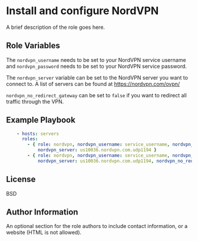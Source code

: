Install and configure NordVPN
=========

A brief description of the role goes here.

Role Variables
--------------

The ```nordvpn_username``` needs to be set to your NordVPN service username and ```nordvpn_password``` needs to be set to your NordVPN service password.

The ```nordvpn_server``` variable can be set to the NordVPN server you want to connect to. A list of servers can be found at <https://nordvpn.com/ovpn/>

```nordvpn_no_redirect_gateway``` can be set to ```false``` if you want to redirect all traffic through the VPN.

Example Playbook
----------------

```yaml
    - hosts: servers
      roles:
        - { role: nordvpn, nordvpn_username: service_username, nordvpn_password: service_password,
            nordvpn_server: us10036.nordvpn.com.udp1194 }
        - { role: nordvpn, nordvpn_username: service_username, nordvpn_password: service_password,
            nordvpn_server: us10036.nordvpn.com.udp1194, nordvpn_no_redirect_gateway: true }
```

License
-------

BSD

Author Information
------------------

An optional section for the role authors to include contact information, or a website (HTML is not allowed).
